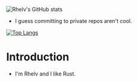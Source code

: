 ![Rhelv's GitHub stats](https://github-readme-stats.vercel.app/api?username=Rhelvetican&show_icons=true&theme=gruvbox)

- I guess committing to private repos aren't cool.

[![Top Langs](https://github-readme-stats.vercel.app/api/top-langs/?username=Rhelvetican&theme=gruvbox&layout=donut-vertical)](https://github.com/Rhelvetican/github-readme-stats&theme=gruvbox&layout=donut-vertical)

# Introduction

- I'm Rhelv and I like Rust.

